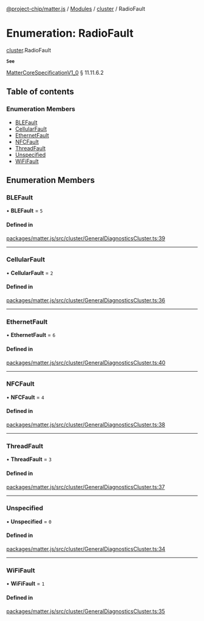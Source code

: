 [@project-chip/matter.js](../README.md) / [Modules](../modules.md) / [cluster](../modules/cluster.md) / RadioFault

# Enumeration: RadioFault

[cluster](../modules/cluster.md).RadioFault

**`See`**

[MatterCoreSpecificationV1_0](../interfaces/spec.MatterCoreSpecificationV1_0.md) § 11.11.6.2

## Table of contents

### Enumeration Members

- [BLEFault](cluster.RadioFault.md#blefault)
- [CellularFault](cluster.RadioFault.md#cellularfault)
- [EthernetFault](cluster.RadioFault.md#ethernetfault)
- [NFCFault](cluster.RadioFault.md#nfcfault)
- [ThreadFault](cluster.RadioFault.md#threadfault)
- [Unspecified](cluster.RadioFault.md#unspecified)
- [WiFiFault](cluster.RadioFault.md#wififault)

## Enumeration Members

### BLEFault

• **BLEFault** = ``5``

#### Defined in

[packages/matter.js/src/cluster/GeneralDiagnosticsCluster.ts:39](https://github.com/project-chip/matter.js/blob/5bdbf8d/packages/matter.js/src/cluster/GeneralDiagnosticsCluster.ts#L39)

___

### CellularFault

• **CellularFault** = ``2``

#### Defined in

[packages/matter.js/src/cluster/GeneralDiagnosticsCluster.ts:36](https://github.com/project-chip/matter.js/blob/5bdbf8d/packages/matter.js/src/cluster/GeneralDiagnosticsCluster.ts#L36)

___

### EthernetFault

• **EthernetFault** = ``6``

#### Defined in

[packages/matter.js/src/cluster/GeneralDiagnosticsCluster.ts:40](https://github.com/project-chip/matter.js/blob/5bdbf8d/packages/matter.js/src/cluster/GeneralDiagnosticsCluster.ts#L40)

___

### NFCFault

• **NFCFault** = ``4``

#### Defined in

[packages/matter.js/src/cluster/GeneralDiagnosticsCluster.ts:38](https://github.com/project-chip/matter.js/blob/5bdbf8d/packages/matter.js/src/cluster/GeneralDiagnosticsCluster.ts#L38)

___

### ThreadFault

• **ThreadFault** = ``3``

#### Defined in

[packages/matter.js/src/cluster/GeneralDiagnosticsCluster.ts:37](https://github.com/project-chip/matter.js/blob/5bdbf8d/packages/matter.js/src/cluster/GeneralDiagnosticsCluster.ts#L37)

___

### Unspecified

• **Unspecified** = ``0``

#### Defined in

[packages/matter.js/src/cluster/GeneralDiagnosticsCluster.ts:34](https://github.com/project-chip/matter.js/blob/5bdbf8d/packages/matter.js/src/cluster/GeneralDiagnosticsCluster.ts#L34)

___

### WiFiFault

• **WiFiFault** = ``1``

#### Defined in

[packages/matter.js/src/cluster/GeneralDiagnosticsCluster.ts:35](https://github.com/project-chip/matter.js/blob/5bdbf8d/packages/matter.js/src/cluster/GeneralDiagnosticsCluster.ts#L35)
